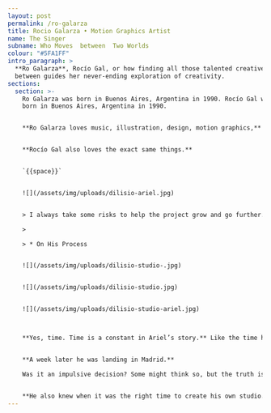 ```yaml
---
layout: post
permalink: /ro-galarza
title: Rocio Galarza • Motion Graphics Artist
name: The Singer
subname: Who Moves  between  Two Worlds
colour: "#5FA1FF"
intro_paragraph: >
  **Ro Galarza**, Rocío Gal, or how finding all those talented creatives in
  between guides her never-ending exploration of creativity.
sections:
  section: >-
    Ro Galarza was born in Buenos Aires, Argentina in 1990. Rocío Gal was also
    born in Buenos Aires, Argentina in 1990.


    **Ro Galarza loves music, illustration, design, motion graphics,** and working with colleagues and friends on different projects.   


    **Rocío Gal also loves the exact same things.**


    `{{space}}`


    ![](/assets/img/uploads/dilisio-ariel.jpg)


    > I always take some risks to help the project grow and go further. **But the most important thing is to realize how far or how big a risk you can take, without falling**.

    >

    > * On His Process


    ![](/assets/img/uploads/dilisio-studio-.jpg)


    ![](/assets/img/uploads/dilisio-studio.jpg)


    ![](/assets/img/uploads/dilisio-studio-ariel.jpg)



    **Yes, time. Time is a constant in Ariel’s story.** Like the time he was having lunch with his parents and a friend asked if he would go to Europe with him.


    **A week later he was landing in Madrid.**

    Was it an impulsive decision? Some might think so, but the truth is, the time was just right. And he knew it. That trip shaped him in many ways. As a person and as a designer. It shaped him as a typographer. 


    **He also knew when it was the right time to create his own studio.** And that was very early in his career. From the very beginning, Ariel knew he did not want to depend on someone else’s luck or business skills. Having his studio was his way to be in absolute control, to rely only on his own talent and efforts, to feel safe. So, he started his own creative business.
---
```

